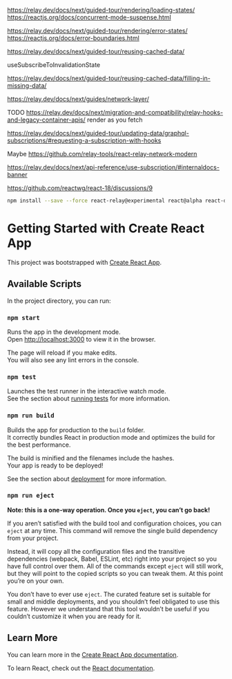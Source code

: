 https://relay.dev/docs/next/guided-tour/rendering/loading-states/
https://reactjs.org/docs/concurrent-mode-suspense.html

https://relay.dev/docs/next/guided-tour/rendering/error-states/
https://reactjs.org/docs/error-boundaries.html

https://relay.dev/docs/next/guided-tour/reusing-cached-data/

useSubscribeToInvalidationState

https://relay.dev/docs/next/guided-tour/reusing-cached-data/filling-in-missing-data/

https://relay.dev/docs/next/guides/network-layer/

TODO https://relay.dev/docs/next/migration-and-compatibility/relay-hooks-and-legacy-container-apis/
render as you fetch

https://relay.dev/docs/next/guided-tour/updating-data/graphql-subscriptions/#requesting-a-subscription-with-hooks

Maybe https://github.com/relay-tools/react-relay-network-modern

https://relay.dev/docs/next/api-reference/use-subscription/#internaldocs-banner

https://github.com/reactwg/react-18/discussions/9
```bash
npm install --save --force react-relay@experimental react@alpha react-dom@alpha @material-ui/core@next @material-ui/system@next @material-ui/lab@next @material-ui/styles@next react-router-dom@next
```

# Getting Started with Create React App

This project was bootstrapped with [Create React App](https://github.com/facebook/create-react-app).

## Available Scripts

In the project directory, you can run:

### `npm start`

Runs the app in the development mode.\
Open [http://localhost:3000](http://localhost:3000) to view it in the browser.

The page will reload if you make edits.\
You will also see any lint errors in the console.

### `npm test`

Launches the test runner in the interactive watch mode.\
See the section about [running tests](https://facebook.github.io/create-react-app/docs/running-tests) for more information.

### `npm run build`

Builds the app for production to the `build` folder.\
It correctly bundles React in production mode and optimizes the build for the best performance.

The build is minified and the filenames include the hashes.\
Your app is ready to be deployed!

See the section about [deployment](https://facebook.github.io/create-react-app/docs/deployment) for more information.

### `npm run eject`

**Note: this is a one-way operation. Once you `eject`, you can’t go back!**

If you aren’t satisfied with the build tool and configuration choices, you can `eject` at any time. This command will remove the single build dependency from your project.

Instead, it will copy all the configuration files and the transitive dependencies (webpack, Babel, ESLint, etc) right into your project so you have full control over them. All of the commands except `eject` will still work, but they will point to the copied scripts so you can tweak them. At this point you’re on your own.

You don’t have to ever use `eject`. The curated feature set is suitable for small and middle deployments, and you shouldn’t feel obligated to use this feature. However we understand that this tool wouldn’t be useful if you couldn’t customize it when you are ready for it.

## Learn More

You can learn more in the [Create React App documentation](https://facebook.github.io/create-react-app/docs/getting-started).

To learn React, check out the [React documentation](https://reactjs.org/).

